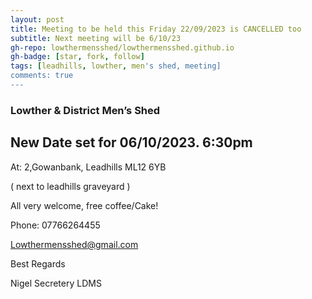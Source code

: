 ```yaml
---
layout: post
title: Meeting to be held this Friday 22/09/2023 is CANCELLED too 
subtitle: Next meeting will be 6/10/23
gh-repo: lowthermensshed/lowthermensshed.github.io
gh-badge: [star, fork, follow]
tags: [leadhills, lowther, men's shed, meeting]
comments: true
---
```

### Lowther & District Men’s Shed

## New Date set for 06/10/2023. 6:30pm 

At: 2,Gowanbank, Leadhills ML12 6YB 

( next to leadhills graveyard ) 

All very welcome, free coffee/Cake!  

Phone: 07766264455 

Lowthermensshed@gmail.com

Best Regards

Nigel Secretery LDMS  